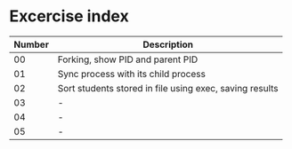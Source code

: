 # Excercise index

| Number |  Description |
| ------------| ---------------- |
|00              | Forking, show PID and parent PID |
|01              | Sync process with its child process |
|02              | Sort students stored in file using exec, saving results |
|03              | - |
|04              | - |
|05              | - |